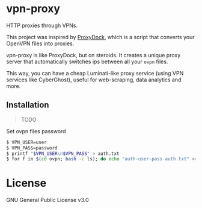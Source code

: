 # vpn-proxy

HTTP proxies through VPNs.

This project was inspired by [ProxyDock](https://github.com/pry0cc/ProxyDock), which is a script that converts your OpenVPN files into proxies.

vpn-proxy is like ProxyDock, but on steroids. It creates a unique proxy server that
automatically switches ips between all your `ovpn` files.

This way, you can have a cheap Luminati-like proxy service (using VPN services like CyberGhost), useful for web-scraping, data analytics and more.

## Installation

> TODO

Set ovpn files password
```bash
$ VPN_USER=user
$ VPN_PASS=password
$ printf "$VPN_USER\n$VPN_PASS" > auth.txt
$ for f in $(cd ovpn; bash -c ls); do echo "auth-user-pass auth.txt" >> VPN/$f; done
```

# License
GNU General Public License v3.0
